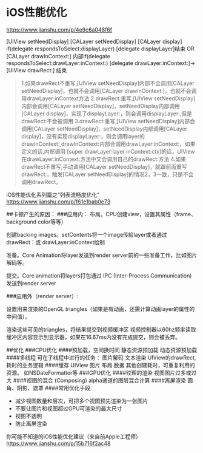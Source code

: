 # iOS性能优化
https://www.jianshu.com/p/4e9c6a048f6f


[UIView setNeedDisplay]
[CALayer setNeedDisplay]
[CALayer display]
if(delegate respondsToSelect:displayLayer)
[delegate displayLayer]结束
OR
[CALayer drawInContext:]
内部if(delegate respondsToSelect:drawLayer:inContext:)
[delegate drawLayer:inContext:]-> [UIView drawRect:] 
结束

>1.如果drawRect不重写,[UIView setNeedDisplay]内部不会调用[CALayer setNeedDisplay]，也就不会调用[CALayer drawInContext:]，也就不会调用drawLayer:inContext方法
>2.drawRect:重写,[UIView setNeedDisplay]内部会调用[CALayer setNeedDisplay]，setNeedDisplay内部调用[CALayer display]，实现了displayLayer:，则会调用displayLayer:,但是drawRect:不会被调用
>3.drawRect:重写,[UIView setNeedDisplay]内部会调用[CALayer setNeedDisplay]，setNeedDisplay内部调用[CALayer display]，没有实现displayLayer:，则会调用layer的drawInContext:,drawInContext:内部会调用drawLayer:inContext:，如果定义的话,内部调用    [super drawLayer:layer inContext:ctx]的话，UIView在drawLayer:inContext:方法中又会调用自己的drawRect:方法
>4.如果drawRect不重写,手动调用[CALayer setNeedDisplay]，就跟前面重写drawRect:，触发[CALayer setNeedDisplay]的情况2，3一致，只是不会调用drawRect。



iOS性能优化系列篇之“列表流畅度优化”
https://www.jianshu.com/p/f61e1bab0e73

##卡顿产生的原因：
###应用内：
布局。CPU创建view，设置其属性（frame、background color等等）

创建backing images。setContents将一个image传給layer或者通过 drawRect：或 drawLayer:inContext绘制

准备。Core Animation将layer发送到render server前的一些准备工作，比如图片解码等。

提交。Core animation将layers打包通过 IPC (Inter-Process Communication) 发送到render server

###应用外（render server）:

设置用来渲染的OpenGL triangles（如果是有动画，还需计算动画layer的属性的中间值）。

渲染这些可见的triangles，将结果提交到视频缓冲区
视频控制器以60hz频率读取缓冲区内容显示到显示器，如果在16.67ms内没有完成提交，则会被丢弃。

##优化
###CPU优化
####预加载，空间换时间
静态资源预加载
动态资源预加载
####多线程
可在子线程中进行的任务：
图片解码
文本渲染
UIView的drawRect,
耗时的业务逻辑
####缓存
UIView
图片
布局
数据
其他创建耗时，可重复利用的资源。 如NSDateFormatter等
###GPU优化
####纹理的渲染
视图图片过多或过大
####视图的混合 (Composing)
alpha通道的图层混合计算
####离屏渲染
圆角、阴影、遮罩
####常用优化手段
* 减少视图数量和层次，可把多个视图预先渲染为一张图片
* 不要让图片和视图超过GPU可渲染的最大尺寸
* 视图不透明
* 防止离屏渲染 


你可能不知道的iOS性能优化建议（来自前Apple工程师）
https://www.jianshu.com/p/15b716f2ac48






















